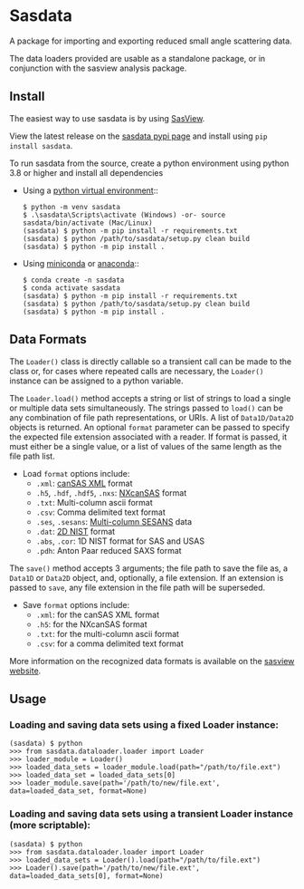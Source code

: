 # Sasdata

A package for importing and exporting reduced small angle scattering data.

The data loaders provided are usable as a standalone package, or in conjunction with the sasview analysis package.

## Install
The easiest way to use sasdata is by using [SasView](http://www.sasview.org).

View the latest release on the [sasdata pypi page](https://pypi.org/project/sasdata/) and install using `pip install sasdata`.

To run sasdata from the source, create a python environment using python 3.8 or higher and install all dependencies
 - Using a [python virtual environment](https://packaging.python.org/en/latest/guides/installing-using-pip-and-virtual-environments/)::

       $ python -m venv sasdata
       $ .\sasdata\Scripts\activate (Windows) -or- source sasdata/bin/activate (Mac/Linux)
       (sasdata) $ python -m pip install -r requirements.txt
       (sasdata) $ python /path/to/sasdata/setup.py clean build
       (sasdata) $ python -m pip install .
 
 - Using [miniconda](https://docs.conda.io/en/latest/miniconda.html)
or [anaconda](https://www.anaconda.com/)::
   
       $ conda create -n sasdata
       $ conda activate sasdata
       (sasdata) $ python -m pip install -r requirements.txt
       (sasdata) $ python /path/to/sasdata/setup.py clean build
       (sasdata) $ python -m pip install .

## Data Formats

The `Loader()` class is directly callable so a transient call can be made to the class or, for cases where repeated calls
are necessary, the `Loader()` instance can be assigned to a python variable.

The `Loader.load()` method accepts a string or list of strings to load a single or multiple data sets simultaneously. The
strings passed to `load()` can be any combination of file path representations, or URIs. A list of `Data1D/Data2D`
objects is returned. An optional `format` parameter can be passed to specify the expected file extension associated with 
a reader. If format is passed, it must either be a single value, or a list of values of the same length as the file path list.

- Load `format` options include:
  - `.xml`: [canSAS XML](https://www.cansas.org/formats/canSAS1d/1.1/doc/index.html) format
  - `.h5`, `.hdf`, `.hdf5`, `.nxs`: [NXcanSAS](https://manual.nexusformat.org/classes/applications/NXcanSAS.html) format
  - `.txt`: Multi-column ascii format
  - `.csv`: Comma delimited text format
  - `.ses`, `.sesans`: [Multi-column SESANS](https://www.sasview.org/docs/user/qtgui/MainWindow/data_formats_help.html#d-sesans-format) data
  - `.dat`: [2D NIST](https://github.com/sansigormacros/ncnrsansigormacros/wiki/NCNROutput2D_QxQy) format
  - `.abs`, `.cor`: 1D NIST format for SAS and USAS
  - `.pdh`: Anton Paar reduced SAXS format

The `save()` method accepts 3 arguments; the file path to save the file as, a `Data1D` or `Data2D` object, and, optionally, 
a file extension. If an extension is passed to `save`, any file extension in the file path will be superseded.

- Save `format` options include:
  - `.xml`: for the canSAS XML format
  - `.h5`: for the NXcanSAS format
  - `.txt`: for the multi-column ascii format
  - `.csv`: for a comma delimited text format

More information on the recognized data formats is available on the 
[sasview website](https://www.sasview.org/docs/user/qtgui/MainWindow/data_formats_help.html).

## Usage

### Loading and saving data sets using a fixed Loader instance:

    (sasdata) $ python
    >>> from sasdata.dataloader.loader import Loader
    >>> loader_module = Loader()
    >>> loaded_data_sets = loader_module.load(path="/path/to/file.ext")
    >>> loaded_data_set = loaded_data_sets[0]
    >>> loader_module.save(path='/path/to/new/file.ext', data=loaded_data_set, format=None)

### Loading and saving data sets using a transient Loader instance (more scriptable):

    (sasdata) $ python
    >>> from sasdata.dataloader.loader import Loader
    >>> loaded_data_sets = Loader().load(path="/path/to/file.ext")
    >>> Loader().save(path='/path/to/new/file.ext', data=loaded_data_sets[0], format=None)
